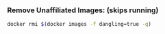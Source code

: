 
### Remove Unaffiliated Images: (skips running)
```sh
docker rmi $(docker images -f dangling=true -q)
```

